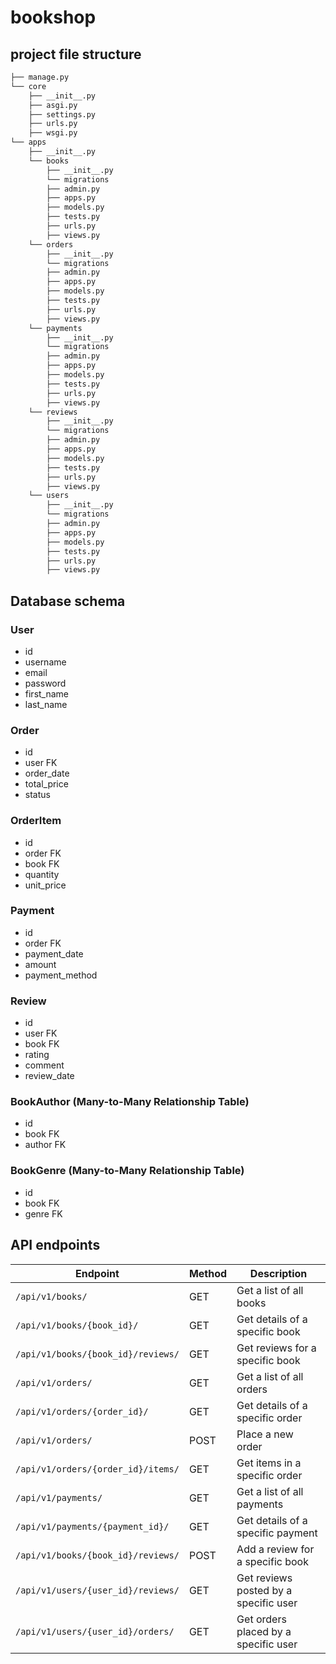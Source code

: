 # bookshop

## project file structure

```bash
├── manage.py
└── core
    ├── __init__.py
    ├── asgi.py
    ├── settings.py
    ├── urls.py
    ├── wsgi.py
└── apps
    ├── __init__.py
    └── books
        ├── __init__.py
        └── migrations
        ├── admin.py
        ├── apps.py
        ├── models.py
        ├── tests.py
        ├── urls.py
        ├── views.py
    └── orders
        ├── __init__.py
        └── migrations
        ├── admin.py
        ├── apps.py
        ├── models.py
        ├── tests.py
        ├── urls.py
        ├── views.py
    └── payments
        ├── __init__.py
        └── migrations
        ├── admin.py
        ├── apps.py
        ├── models.py
        ├── tests.py
        ├── urls.py
        ├── views.py
    └── reviews
        ├── __init__.py
        └── migrations
        ├── admin.py
        ├── apps.py
        ├── models.py
        ├── tests.py
        ├── urls.py
        ├── views.py
    └── users
        ├── __init__.py
        └── migrations
        ├── admin.py
        ├── apps.py
        ├── models.py
        ├── tests.py
        ├── urls.py
        ├── views.py
```

## Database schema

### User

- id
- username
- email
- password
- first_name
- last_name

### Order

- id
- user FK
- order_date
- total_price
- status

### OrderItem

- id
- order FK
- book FK
- quantity
- unit_price

### Payment

- id
- order FK
- payment_date
- amount
- payment_method

### Review

- id
- user FK
- book FK
- rating
- comment
- review_date

### BookAuthor (Many-to-Many Relationship Table)

- id
- book FK
- author FK

### BookGenre (Many-to-Many Relationship Table)

- id
- book FK
- genre FK

## API endpoints

| Endpoint                      | Method | Description                                      |
|-------------------------------|--------|--------------------------------------------------|
| `/api/v1/books/`                 | GET    | Get a list of all books                          |
| `/api/v1/books/{book_id}/`       | GET    | Get details of a specific book                   |
| `/api/v1/books/{book_id}/reviews/` | GET    | Get reviews for a specific book                 |
| `/api/v1/orders/`                | GET    | Get a list of all orders                         |
| `/api/v1/orders/{order_id}/`     | GET    | Get details of a specific order                  |
| `/api/v1/orders/`                | POST   | Place a new order                                |
| `/api/v1/orders/{order_id}/items/` | GET    | Get items in a specific order                   |
| `/api/v1/payments/`              | GET    | Get a list of all payments                       |
| `/api/v1/payments/{payment_id}/` | GET    | Get details of a specific payment                |
| `/api/v1/books/{book_id}/reviews/` | POST   | Add a review for a specific book                |
| `/api/v1/users/{user_id}/reviews/` | GET    | Get reviews posted by a specific user            |
| `/api/v1/users/{user_id}/orders/`  | GET    | Get orders placed by a specific user             |
